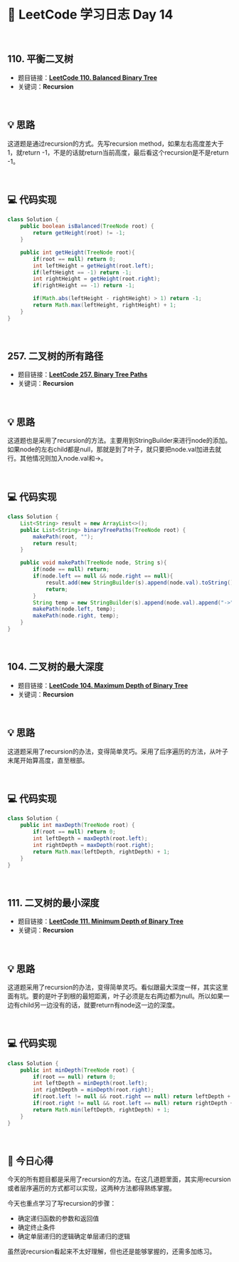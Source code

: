 # 📝 LeetCode 学习日志 Day 14

<br>

## 110. 平衡二叉树
- 题目链接：[**LeetCode 110. Balanced Binary Tree**](https://leetcode.com/problems/balanced-binary-tree/)
- 关键词：**Recursion**  

<br>

## 💡 思路
这道题是通过recursion的方式。先写recursion method，如果左右高度差大于1，就return -1，不是的话就return当前高度，最后看这个recursion是不是return -1。

<br>

## 💻 代码实现
```java
class Solution {
    public boolean isBalanced(TreeNode root) {
        return getHeight(root) != -1;
    }

    public int getHeight(TreeNode root){
        if(root == null) return 0;
        int leftHeight = getHeight(root.left);
        if(leftHeight == -1) return -1;
        int rightHeight = getHeight(root.right);
        if(rightHeight == -1) return -1;

        if(Math.abs(leftHeight - rightHeight) > 1) return -1;
        return Math.max(leftHeight, rightHeight) + 1;
    }
}
```

<br>

## 257. 二叉树的所有路径
- 题目链接：[**LeetCode 257. Binary Tree Paths**](https://leetcode.com/problems/binary-tree-paths/)
- 关键词：**Recursion**

<br>

## 💡 思路
这道题也是采用了recursion的方法。主要用到StringBuilder来进行node的添加。如果node的左右child都是null，那就是到了叶子，就只要把node.val加进去就行。其他情况则加入node.val和->。


<br>

## 💻 代码实现
```java
class Solution {
    List<String> result = new ArrayList<>();
    public List<String> binaryTreePaths(TreeNode root) {
        makePath(root, "");
        return result;
    }

    public void makePath(TreeNode node, String s){
        if(node == null) return;
        if(node.left == null && node.right == null){
            result.add(new StringBuilder(s).append(node.val).toString());
            return;
        }
        String temp = new StringBuilder(s).append(node.val).append("->").toString();
        makePath(node.left, temp);
        makePath(node.right, temp);
    }
}
```

<br>

## 104. 二叉树的最大深度
- 题目链接：[**LeetCode 104. Maximum Depth of Binary Tree**](https://leetcode.com/problems/maximum-depth-of-binary-tree/)
- 关键词：**Recursion**

<br>

## 💡 思路
这道题采用了recursion的办法，变得简单灵巧。采用了后序遍历的方法，从叶子末尾开始算高度，直至根部。

<br>

## 💻 代码实现
```java
class Solution {
    public int maxDepth(TreeNode root) {
        if(root == null) return 0;
        int leftDepth = maxDepth(root.left);
        int rightDepth = maxDepth(root.right);
        return Math.max(leftDepth, rightDepth) + 1;
    }
}
```

<br>

## 111. 二叉树的最小深度
- 题目链接：[**LeetCode 111. Minimum Depth of Binary Tree**](https://leetcode.com/problems/minimum-depth-of-binary-tree/)
- 关键词：**Recursion**

<br>

## 💡 思路
这道题采用了recursion的办法，变得简单灵巧。看似跟最大深度一样，其实这里面有坑。要的是叶子到根的最短距离，叶子必须是左右两边都为null。所以如果一边有child另一边没有的话，就要return有node这一边的深度。

<br>

## 💻 代码实现
```java
class Solution {
    public int minDepth(TreeNode root) {
        if(root == null) return 0;
        int leftDepth = minDepth(root.left);
        int rightDepth = minDepth(root.right);
        if(root.left != null && root.right == null) return leftDepth + 1;
        if(root.right != null && root.left == null) return rightDepth + 1;
        return Math.min(leftDepth, rightDepth) + 1;
    }
}
```

<br>

## 📝 今日心得
今天的所有题目都是采用了recursion的方法。在这几道题里面，其实用recursion或者层序遍历的方式都可以实现，这两种方法都得熟练掌握。

今天也重点学习了写recursion的步骤：
 - 确定递归函数的参数和返回值
 - 确定终止条件
 - 确定单层递归的逻辑确定单层递归的逻辑

虽然说recursion看起来不太好理解，但也还是能够掌握的，还需多加练习。